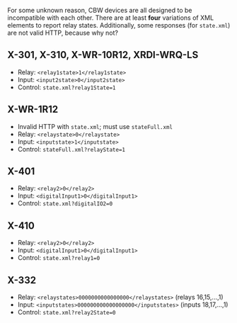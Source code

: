 For some unknown reason, CBW devices are all designed to be incompatible with
each other.  There are at least __four__ variations of XML elements to report
relay states.  Additionally, some responses (for `state.xml`) are not valid
HTTP, because why not?

## X-301, X-310, X-WR-10R12, XRDI-WRQ-LS

- Relay: `<relay1state>1</relay1state>`
- Input: `<input2state>0</input2state>`
- Control: `state.xml?relay1State=1`

## X-WR-1R12

- Invalid HTTP with `state.xml`; must use `stateFull.xml`
- Relay: `<relaystate>0</relaystate>`
- Input: `<inputstate>1</inputstate>`
- Control: `stateFull.xml?relayState=1`

## X-401

- Relay: `<relay2>0</relay2>`
- Input: `<digitalInput1>0</digitalInput1>`
- Control: `state.xml?digitalIO2=0`

## X-410

- Relay: `<relay2>0</relay2>`
- Input: `<digitalInput1>0</digitalInput1>`
- Control: `state.xml?relay1=0`

## X-332

- Relay: `<relaystates>0000000000000000</relaystates>` (relays 16,15,...,1)
- Input: `<inputstates>000000000000000000</inputstates>` (inputs 18,17,...,1)
- Control: `state.xml?relay2State=0`
